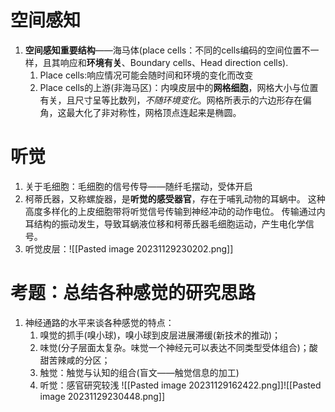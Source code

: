 # 空间感知
1. **空间感知重要结构**——海马体(place cells：不同的cells编码的空间位置不一样，且其响应和**环境有关**、Boundary cells、Head direction cells).
	1. Place cells:响应情况可能会随时间和环境的变化而改变
	2. Place cells的上游(非海马区)：内嗅皮层中的**网格细胞**，网格大小与位置有关，且尺寸呈等比数列，*不随环境变化*。网格所表示的六边形存在偏角，这最大化了非对称性，网格顶点连起来是椭圆。

# 听觉
1. 关于毛细胞：毛细胞的信号传导——随纤毛摆动，受体开启
2. 柯蒂氏器，又称螺旋器，是**听觉的感受器官**，存在于哺乳动物的耳蜗中。 这种高度多样化的上皮细胞带将听觉信号传输到神经冲动的动作电位。 传输通过内耳结构的振动发生，导致耳蜗液位移和柯蒂氏器毛细胞运动，产生电化学信号。
3. 听觉皮层：![[Pasted image 20231129230202.png]]
# 考题：总结各种感觉的研究思路
1. 神经通路的水平来谈各种感觉的特点：
	1. 嗅觉的抓手(嗅小球)，嗅小球到皮层进展滞缓(新技术的推动)；
	2. 味觉(分子层面太复杂。味觉一个神经元可以表达不同类型受体组合)；酸甜苦辣咸的分区；
	3. 触觉：触觉与认知的组合(盲文——触觉信息的加工)
	4. 听觉：感官研究较浅
![[Pasted image 20231129162422.png]]![[Pasted image 20231129230448.png]]
